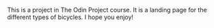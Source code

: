 This is a project in The Odin Project course. It is a landing page for the different types of bicycles. I hope you enjoy!